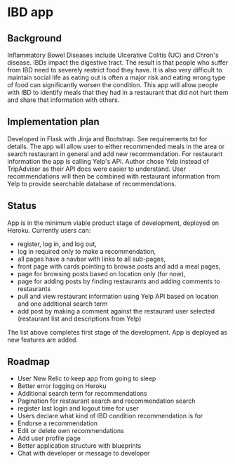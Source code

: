 # IBD app
## Background
Inflammatory Bowel Diseases include Ulcerative Colitis (UC) and Chron's disease. IBDs impact the digestive tract. The result is that people who suffer from IBD need to severely restrict food they have. It is also very difficult to maintain social life as eating out is often a major risk and eating wrong type of food can significantly worsen the condition. This app will allow people with IBD to identify meals that they had in a restaurant that did not hurt them and share that information with others.
## Implementation plan
Developed in Flask with Jinja and Bootstrap. See requirements.txt for details.
The app will allow user to either recommended meals in the area or search restaurant in general and add new recommendation.
For restaurant information the app is calling Yelp's API. Author chose Yelp instead of TripAdvisor as their API docs were easier to understand.
User recommendations will then be combined with restaurant information from Yelp to provide searchable database of recommendations.
## Status
App is in the minimum viable product stage of development, deployed on Heroku.
Currently users can:
-	register, log in, and log out,
- log in required only to make a recommendation,
- all pages have a navbar with links to all sub-pages,
-	front page with cards pointing to browse posts and add a meal pages,
- page for browsing posts based on location only (for now),
- page for adding posts by finding restaurants and adding comments to restaurants 
-	pull and view restaurant information using Yelp API based on location and one additional search term
- add post by making a comment against the restaurant user selected (restaurant list and descriptions from Yelp)

The list above completes first stage of the development. App is deployed as new features are added.

## Roadmap
- User New Relic to keep app from going to sleep
- Better error logging on Heroku
- Additional search term for recommendations 
- Pagination for restaurant search and recommendation search
- register last login and logout time for user
- Users declare what kind of IBD condition recommendation is for
- Endorse a recommendation
- Edit or delete own recommendations
- Add user profile page
- Better application structure with blueprints
- Chat with developer or message to developer
